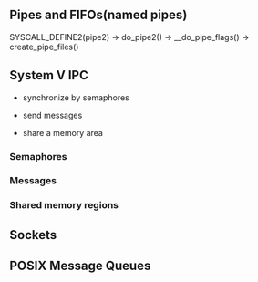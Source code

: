 ## Pipes and FIFOs(named pipes)

SYSCALL_DEFINE2(pipe2) -> do_pipe2() -> __do_pipe_flags() -> create_pipe_files()

## System V IPC

* synchronize by semaphores
 
* send messages

* share a memory area

### Semaphores

### Messages

### Shared memory regions

## Sockets

## POSIX Message Queues

